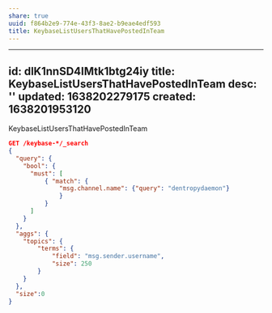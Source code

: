 ```yaml
---
share: true
uuid: f864b2e9-774e-43f3-8ae2-b9eae4edf593
title: KeybaseListUsersThatHavePostedInTeam
---
```

---
id: dlK1nnSD4IMtk1btg24iy
title: KeybaseListUsersThatHavePostedInTeam
desc: ''
updated: 1638202279175
created: 1638201953120
---

KeybaseListUsersThatHavePostedInTeam

``` json
GET /keybase-*/_search
{   
  "query": {
    "bool": {
      "must": [
          { "match": {
              "msg.channel.name": {"query": "dentropydaemon"}
              }
          }
      ]
    }
  },
  "aggs": {
    "topics": {
        "terms": {
            "field": "msg.sender.username",
            "size": 250
        }
    }
  },
  "size":0
}
```